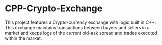 # CPP-Crypto-Exchange

This project features a Crypto-currency exchange with logic built in C++. This exchange maintains transactions between buyers and sellers in a market and keeps logs of the current bid-ask spread and trades executed within the market.
